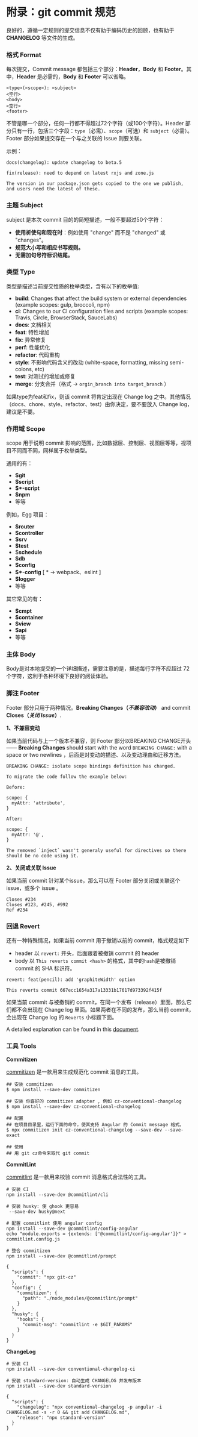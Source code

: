 # 附录：git commit 规范

良好的，遵循一定规则的提交信息不仅有助于编码历史的回顾，也有助于 **CHANGELOG** 等文件的生成。

### 格式 Format

每次提交，Commit message 都包括三个部分：**Header**，**Body** 和 **Footer**。其中，**Header** 是必需的，**Body** 和 **Footer** 可以省略。

```text
<type>(<scope>): <subject>
<空行>
<body>
<空行>
<footer>
```

不管是哪一个部分，任何一行都不得超过72个字符（或100个字符）。Header 部分只有一行，包括三个字段：`type`（必需）、`scope`（可选）和 `subject`（必需）。Footer 部分如果提交存在一个与之关联的 Issue 则要关联。

示例：

```text
docs(changelog): update changelog to beta.5
```

```text
fix(release): need to depend on latest rxjs and zone.js

The version in our package.json gets copied to the one we publish, 
and users need the latest of these.
```

### 主题 Subject

subject 是本次 commit 目的的简短描述，一般不要超过50个字符：

* **使用祈使句和现在时**：例如使用 "change" 而不是 "changed" 或 "changes"。
* **规范大小写和相应书写规则。**
* **无需加句号符标识结尾。**

### 类型 Type

类型是描述当前提交性质的枚举类型，含有以下的枚举值:

* **build**: Changes that affect the build system or external dependencies \(example scopes: gulp, broccoli, npm\)
* **ci**: Changes to our CI configuration files and scripts \(example scopes: Travis, Circle, BrowserStack, SauceLabs\)
* **docs**: 文档相关
* **feat**: 特性增加
* **fix**: 异常修复
* **perf**: 性能优化
* **refactor**: 代码重构
* **style**: 不影响代码含义的改动 \(white-space, formatting, missing semi-colons, etc\)
* **test**: 对测试的增加或修复
* **merge**: 分支合并（格式 -&gt; `orgin_branch into target_branch` ）

如果type为feat和fix，则该 commit 将肯定出现在 Change log 之中。其他情况（docs、chore、style、refactor、test）由你决定，要不要放入 Change log，建议是不要。

### 作用域 Scope

scope 用于说明 commit 影响的范围，比如数据层、控制层、视图层等等，视项目不同而不同，同样属于枚举类型。

通用的有：

* **$git**
* **$script**
* **$\*-script**
* **$npm**
* 等等

例如，Egg 项目：

* **$router**
* **$controller**
* **$srv**
* **$test**
* $**schedule**
* **$db**
* **$config**
* **$\*-config** \[ \* -&gt; webpack、eslint \]
* **$logger**
* 等等

其它常见的有：

* **$cmpt**
* **$container**
* **$view**
* **$api**
* 等等

### 主体 Body

Body是对本地提交的一个详细描述，需要注意的是，描述每行字符不应超过 72 个字符，这利于各种环境下良好的阅读体验。

### 脚注 Footer

Footer 部分只用于两种情况。**Breaking Changes（**_**不兼容改动**_**）** and commit **Closes（**_**关闭 Issue**_**）**.

**1、不兼容变动**

如果当前代码与上一个版本不兼容，则 Footer 部分以BREAKING CHANGE开头 —— **Breaking Changes** should start with the word `BREAKING CHANGE:` with a space or two newlines ，后面是对变动的描述、以及变动理由和迁移方法。

```text
BREAKING CHANGE: isolate scope bindings definition has changed.

To migrate the code follow the example below:

Before:

scope: {
  myAttr: 'attribute',
}

After:

scope: {
  myAttr: '@',
}

The removed `inject` wasn't generaly useful for directives so there should be no code using it.
```

**2、关闭或关联 Issue**

如果当前 commit 针对某个issue，那么可以在 Footer 部分关闭或关联这个 issue，或多个 issue 。

```text
Closes #234
Closes #123, #245, #992
Ref #234
```

### 回退 Revert

还有一种特殊情况，如果当前 commit 用于撤销以前的 commit，格式规定如下

* header 以  `revert:`  开头，后面跟着被撤销 commit 的 header
* body 以  `This reverts commit <hash>`  的格式，其中的`hash`是被撤销 commit 的 SHA 标识符。

```text
revert: feat(pencil): add 'graphiteWidth' option

This reverts commit 667ecc1654a317a13331b17617d973392f415f
```

如果当前 commit 与被撤销的 commit，在同一个发布（release）里面，那么它们都不会出现在 Change log 里面。如果两者在不同的发布，那么当前 commit，会出现在 Change log 的 `Reverts` 小标题下面。

A detailed explanation can be found in this [document](https://docs.google.com/document/d/1QrDFcIiPjSLDn3EL15IJygNPiHORgU1_OOAqWjiDU5Y/edit#).



### 工具 Tools

**Commitizen**

[commitizen](https://github.com/commitizen) 是一款用来生成规范化 commit 消息的工具。

```text
## 安装 commitizen
$ npm install --save-dev commitizen

## 安装 你喜好的 commitizen adapter , 例如 cz-conventional-changelog 
$ npm install --save-dev cz-conventional-changelog

## 配置
## 在项目目录里，运行下面的命令，使其支持 Angular 的 Commit message 格式。
$ npx commitizen init cz-conventional-changelog --save-dev --save-exact

## 使用
## 用 git cz命令来取代 git commit
```

**CommitLint**

[commitlint](https://github.com/marionebl/commitlint) 是一款用来校验 commit 消息格式合法性的工具。

```text
# 安装 CI
npm install --save-dev @commitlint/cli

# 安装 husky: 使 ghook 更容易
 --save-dev husky@next

# 配置 commitlint 使用 angular config
npm install --save-dev @commitlint/config-angular
echo "module.exports = {extends: ['@commitlint/config-angular']}" > commitlint.config.js

# 整合 commitizen
npm install --save-dev @commitlint/prompt

{
  "scripts": {
    "commit": "npx git-cz"
  },
  "config": {
    "commitizen": {
      "path": "./node_modules/@commitlint/prompt"
    }
  },
  "husky": {
    "hooks": {
      "commit-msg": "commitlint -e $GIT_PARAMS"
    }
  }
}
```

**ChangeLog**

```text
# 安装 CI
npm install --save-dev conventional-changelog-ci

# 安装 standard-version: 自动生成 CHANGELOG 并发布版本
npm install --save-dev standard-version

{
  "scripts": {
    "changelog": "npx conventional-changelog -p angular -i CHANGELOG.md -s -r 0 && git add CHANGELOG.md",
    "release": "npx standard-version"
  }
}
```

